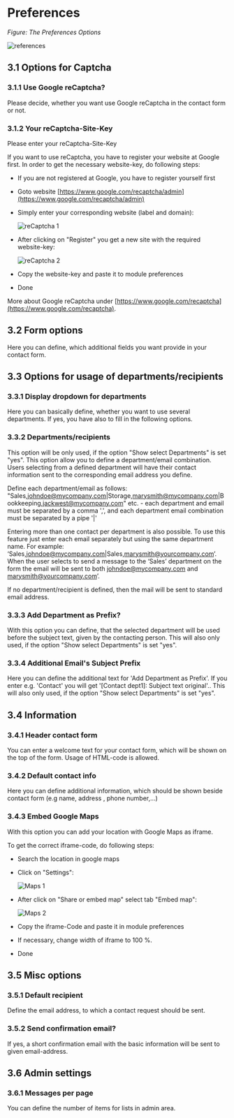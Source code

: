 # Preferences

 _Figure: The Preferences Options_

![references](.gitbook/assets/3_preferences.png)

## 3.1 Options for Captcha

### 3.1.1 Use Google reCaptcha?

Please decide, whether you want use Google reCaptcha in the contact form or not.

### 3.1.2 Your reCaptcha-Site-Key

Please enter your reCaptcha-Site-Key

If you want to use reCaptcha, you have to register your website at Google first. In order to get the necessary website-key, do following steps:

* If you are not registered at Google, you have to register yourself first
* Goto website [https://www.google.com/recaptcha/admin](https://www.google.com/recaptcha/admin)
* Simply enter your corresponding website \(label and domain\): 

  ![reCaptcha 1](.gitbook/assets/3_recaptcha1.PNG)

* After clicking on "Register" you get a new site with the required website-key: 

  ![reCaptcha 2](.gitbook/assets/3_recaptcha2.PNG)

* Copy the website-key and paste it to module preferences
* Done

More about Google reCaptcha under [https://www.google.com/recaptcha](https://www.google.com/recaptcha).

## 3.2 Form options

Here you can define, which additional fields you want provide in your contact form.

## 3.3 Options for usage of departments/recipients

### 3.3.1 Display dropdown for departments

Here you can basically define, whether you want to use several departments. If yes, you have also to fill in the following options.

### 3.3.2 Departments/recipients

This option will be only used, if the option "Show select Departments" is set "yes". This option allow you to define a department/email combination. Users selecting from a defined department will have their contact information sent to the corresponding email address you define.

Define each department/email as follows: "Sales,johndoe@mycompany.com\|Storage,marysmith@mycompany.com\|Bookkeeping,jackwest@mycompany.com" etc. - each department and email must be separated by a comma ',', and each department email combination must be separated by a pipe '\|'

Entering more than one contact per department is also possible. To use this feature just enter each email separately but using the same department name. For example: ‘Sales,johndoe@mycompany.com\|Sales,marysmith@yourcompany.com’. When the user selects to send a message to the ‘Sales’ department on the form the email will be sent to both johndoe@mycompany.com and marysmith@yourcompany.com’.

If no department/recipient is defined, then the mail will be sent to standard email address.

### 3.3.3 Add Department as Prefix?

With this option you can define, that the selected department will be used before the subject text, given by the contacting person. This will also only used, if the option "Show select Departments" is set "yes".

### 3.3.4 Additional Email's Subject Prefix

Here you can define the additional text for 'Add Department as Prefix'. If you enter e.g. 'Contact' you will get '\[Contact dept1\]: Subject text original'.. This will also only used, if the option "Show select Departments" is set "yes".

## 3.4 Information

### 3.4.1 Header contact form

You can enter a welcome text for your contact form, which will be shown on the top of the form. Usage of HTML-code is allowed.

### 3.4.2 Default contact info

Here you can define additional information, which should be shown beside contact form \(e.g name, address , phone number,...\)

### 3.4.3 Embed Google Maps

With this option you can add your location with Google Maps as iframe.

To get the correct iframe-code, do following steps:

* Search the location in google maps
* Click on "Settings": 

  ![Maps 1](.gitbook/assets/3_maps1.PNG)

* After click on "Share or embed map" select tab "Embed map": 

  ![Maps 2](.gitbook/assets/3_maps2.PNG)

* Copy the iframe-Code and paste it in module preferences
* If necessary, change width of iframe to 100 %.
* Done

## 3.5 Misc options

### 3.5.1 Default recipient

Define the email address, to which a contact request should be sent.

### 3.5.2 Send confirmation email?

If yes, a short confirmation email with the basic information will be sent to given email-address.

## 3.6 Admin settings

### 3.6.1 Messages per page

You can define the number of items for lists in admin area.

